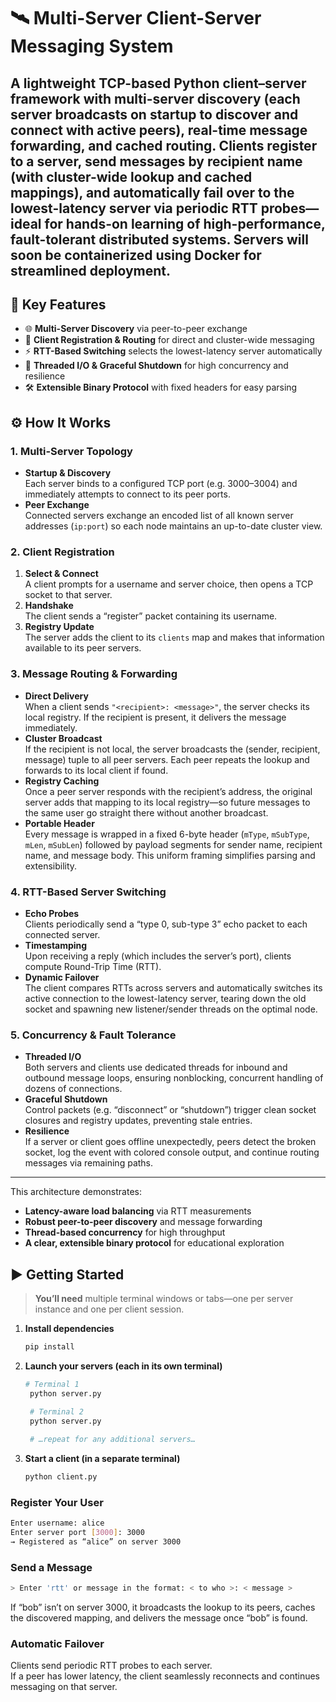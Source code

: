 # 🛰️ Multi-Server Client-Server Messaging System

A lightweight TCP-based Python client–server framework with multi-server discovery (each server broadcasts on startup to discover and connect with active peers), real-time message forwarding, and cached routing. Clients register to a server, send messages by recipient name (with cluster-wide lookup and cached mappings), and automatically fail over to the lowest-latency server via periodic RTT probes—ideal for hands-on learning of high-performance, fault-tolerant distributed systems.
Servers will soon be containerized using Docker for streamlined deployment.
---

## 🔑 Key Features

- 🌐 **Multi-Server Discovery** via peer-to-peer exchange  
- 🔗 **Client Registration & Routing** for direct and cluster-wide messaging  
- ⚡ **RTT-Based Switching** selects the lowest-latency server automatically  
- 🔄 **Threaded I/O & Graceful Shutdown** for high concurrency and resilience  
- 🛠️ **Extensible Binary Protocol** with fixed headers for easy parsing  


## ⚙️ How It Works

### 1. Multi-Server Topology  
- **Startup & Discovery**  
  Each server binds to a configured TCP port (e.g. 3000–3004) and immediately attempts to connect to its peer ports.  
- **Peer Exchange**  
  Connected servers exchange an encoded list of all known server addresses (`ip:port`) so each node maintains an up-to-date cluster view.

### 2. Client Registration  
1. **Select & Connect**  
   A client prompts for a username and server choice, then opens a TCP socket to that server.  
2. **Handshake**  
   The client sends a “register” packet containing its username.  
3. **Registry Update**  
   The server adds the client to its `clients` map and makes that information available to its peer servers.

### 3. Message Routing & Forwarding  
- **Direct Delivery**  
  When a client sends `"<recipient>: <message>"`, the server checks its local registry. If the recipient is present, it delivers the message immediately.  
- **Cluster Broadcast**  
  If the recipient is not local, the server broadcasts the (sender, recipient, message) tuple to all peer servers. Each peer repeats the lookup and forwards to its local client if found.  
- **Registry Caching**  
  Once a peer server responds with the recipient’s address, the original server adds that mapping to its local registry—so future messages to the same user go straight there without another broadcast.  
- **Portable Header**  
  Every message is wrapped in a fixed 6-byte header (`mType`, `mSubType`, `mLen`, `mSubLen`) followed by payload segments for sender name, recipient name, and message body. This uniform framing simplifies parsing and extensibility.


### 4. RTT-Based Server Switching  
- **Echo Probes**  
  Clients periodically send a “type 0, sub-type 3” echo packet to each connected server.  
- **Timestamping**  
  Upon receiving a reply (which includes the server’s port), clients compute Round-Trip Time (RTT).  
- **Dynamic Failover**  
  The client compares RTTs across servers and automatically switches its active connection to the lowest-latency server, tearing down the old socket and spawning new listener/sender threads on the optimal node.

### 5. Concurrency & Fault Tolerance  
- **Threaded I/O**  
  Both servers and clients use dedicated threads for inbound and outbound message loops, ensuring nonblocking, concurrent handling of dozens of connections.  
- **Graceful Shutdown**  
  Control packets (e.g. “disconnect” or “shutdown”) trigger clean socket closures and registry updates, preventing stale entries.  
- **Resilience**  
  If a server or client goes offline unexpectedly, peers detect the broken socket, log the event with colored console output, and continue routing messages via remaining paths.

---

This architecture demonstrates:
- **Latency-aware load balancing** via RTT measurements  
- **Robust peer-to-peer discovery** and message forwarding  
- **Thread-based concurrency** for high throughput  
- **A clear, extensible binary protocol** for educational exploration  


## ▶️ Getting Started

> **You’ll need** multiple terminal windows or tabs—one per server instance and one per client session.

1. **Install dependencies**  
   ```bash
   pip install
   ```
2. **Launch your servers (each in its own terminal)**  
   ```bash
   # Terminal 1
    python server.py

    # Terminal 2
    python server.py
    
    # …repeat for any additional servers…
   ```
3. **Start a client (in a separate terminal)**  
   ```bash
   python client.py
   ```

### Register Your User

```bash
Enter username: alice
Enter server port [3000]: 3000
→ Registered as “alice” on server 3000
```

### Send a Message

```bash
> Enter 'rtt' or message in the format: < to who >: < message >
```

If “bob” isn’t on server 3000, it broadcasts the lookup to its peers, caches the discovered mapping, and delivers the message once “bob” is found.

### Automatic Failover

Clients send periodic RTT probes to each server.  
If a peer has lower latency, the client seamlessly reconnects and continues messaging on that server.
